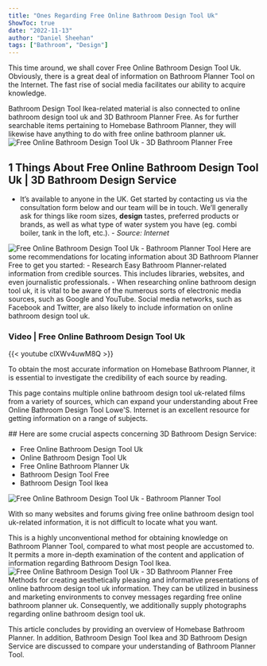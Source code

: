 ```yaml
---
title: "Ones Regarding Free Online Bathroom Design Tool Uk"
ShowToc: true 
date: "2022-11-13"
author: "Daniel Sheehan" 
tags: ["Bathroom", "Design"]
---
```


	
This time around, we shall cover Free Online Bathroom Design Tool Uk. Obviously, there is a great deal of information on Bathroom Planner Tool on the Internet. The fast rise of social media facilitates our ability to acquire knowledge.

Bathroom Design Tool Ikea-related material is also connected to online bathroom design tool uk and 3D Bathroom Planner Free. As for further searchable items pertaining to Homebase Bathroom Planner, they will likewise have anything to do with free online bathroom planner uk.
<img loading="lazy" src="https://www.ukbathrooms.com/images/sq/640/60737.jpg" onerror="this.onerror=null;this.src='https://blogger.googleusercontent.com/img/a/AVvXsEhe7F7TRXHtjiKvHb5vS7DmnxvpHiDyoYyYvm1nHB3Qp2_w3BnM6A2eq4v7FYxCC9bfZt3a9vIMtAYEKUiaDQbHMg-ViyGmRIj39MLp0bGFfgfYw1Dc9q_H-T0wiTm3l0Uq42dETrN9eC8aGJ9_IORZsxST1AcLR7np1koOfcc7tnHa4S8Mwz_xD9d0=s16000';" alt="Free Online Bathroom Design Tool Uk - 3D Bathroom Planner Free" >

## 1 Things About Free Online Bathroom Design Tool Uk | 3D Bathroom Design Service
-   It’s available to anyone in the UK. Get started by contacting us via the consultation form below and our team will be in touch. We’ll generally ask for things like room sizes, **design** tastes, preferred products or brands, as well as what type of water system you have (eg. combi boiler, tank in the loft, etc.). - <cite>Source: Internet</cite>


<img loading="lazy" src="https://www.propertypriceadvice.co.uk/wp-content/uploads/2017/01/04-Arcade-Bathrooms-2-630x945-1.jpg" onerror="this.onerror=null;this.src='https://blogger.googleusercontent.com/img/a/AVvXsEhe7F7TRXHtjiKvHb5vS7DmnxvpHiDyoYyYvm1nHB3Qp2_w3BnM6A2eq4v7FYxCC9bfZt3a9vIMtAYEKUiaDQbHMg-ViyGmRIj39MLp0bGFfgfYw1Dc9q_H-T0wiTm3l0Uq42dETrN9eC8aGJ9_IORZsxST1AcLR7np1koOfcc7tnHa4S8Mwz_xD9d0=s16000';" alt="Free Online Bathroom Design Tool Uk - Bathroom Planner Tool" >
Here are some recommendations for locating information about 3D Bathroom Planner Free to get you started:
- Research Easy Bathroom Planner-related information from credible sources. This includes libraries, websites, and even journalistic professionals.
- When researching online bathroom design tool uk, it is vital to be aware of the numerous sorts of electronic media sources, such as Google and YouTube. Social media networks, such as Facebook and Twitter, are also likely to include information on online bathroom design tool uk.

### Video | Free Online Bathroom Design Tool Uk
{{< youtube clXWv4uwM8Q >}} 

To obtain the most accurate information on Homebase Bathroom Planner, it is essential to investigate the credibility of each source by reading.

This page contains multiple online bathroom design tool uk-related films from a variety of sources, which can expand your understanding about Free Online Bathroom Design Tool Lowe'S. Internet is an excellent resource for getting information on a range of subjects.
<script async="async" data-cfasync="false" src="//normallydemandedalter.com/fe63df3c5408708b15d8dc3d9b206b31/invoke.js"></script>
<div id="container-fe63df3c5408708b15d8dc3d9b206b31"></div>
## Here are some crucial aspects concerning 3D Bathroom Design Service:

- Free Online Bathroom Design Tool Uk
- Online Bathroom Design Tool Uk
- Free Online Bathroom Planner Uk
- Bathroom Design Tool Free
- Bathroom Design Tool Ikea

 <img loading="lazy" src="https://www.thebathroomboutique.ie/wp-content/uploads/2018/03/BB_Bauhaus-Svelte-Wallhung-WC2.jpg" onerror="this.onerror=null;this.src='https://blogger.googleusercontent.com/img/a/AVvXsEhe7F7TRXHtjiKvHb5vS7DmnxvpHiDyoYyYvm1nHB3Qp2_w3BnM6A2eq4v7FYxCC9bfZt3a9vIMtAYEKUiaDQbHMg-ViyGmRIj39MLp0bGFfgfYw1Dc9q_H-T0wiTm3l0Uq42dETrN9eC8aGJ9_IORZsxST1AcLR7np1koOfcc7tnHa4S8Mwz_xD9d0=s16000';" alt="Free Online Bathroom Design Tool Uk - Bathroom Planner Tool" >

With so many websites and forums giving free online bathroom design tool uk-related information, it is not difficult to locate what you want.

This is a highly unconventional method for obtaining knowledge on Bathroom Planner Tool, compared to what most people are accustomed to. It permits a more in-depth examination of the content and application of information regarding Bathroom Design Tool Ikea.
<img loading="lazy" src="http://www.ceramic-tile-floor.info/galleries/2/preparelayout.jpg" onerror="this.onerror=null;this.src='https://blogger.googleusercontent.com/img/a/AVvXsEhe7F7TRXHtjiKvHb5vS7DmnxvpHiDyoYyYvm1nHB3Qp2_w3BnM6A2eq4v7FYxCC9bfZt3a9vIMtAYEKUiaDQbHMg-ViyGmRIj39MLp0bGFfgfYw1Dc9q_H-T0wiTm3l0Uq42dETrN9eC8aGJ9_IORZsxST1AcLR7np1koOfcc7tnHa4S8Mwz_xD9d0=s16000';" alt="Free Online Bathroom Design Tool Uk - 3D Bathroom Planner Free" >
Methods for creating aesthetically pleasing and informative presentations of online bathroom design tool uk information. They can be utilized in business and marketing environments to convey messages regarding free online bathroom planner uk. Consequently, we additionally supply photographs regarding online bathroom design tool uk.

This article concludes by providing an overview of Homebase Bathroom Planner. In addition, Bathroom Design Tool Ikea and 3D Bathroom Design Service are discussed to compare your understanding of Bathroom Planner Tool.
	
	

